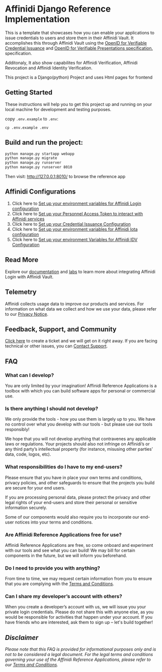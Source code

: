 # Affinidi Django Reference Implementation

This is a template that showcases how you can enable your applications to issue credentials to users and store them in their Affinidi Vault. It accomplishes this through Affinidi Vault using the [OpenID for Verifiable Credential Issuance](https://openid.net/specs/openid-4-verifiable-credential-issuance-1_0.html) and [OpenID for Verifiable Presentations specification.](https://openid.net/specs/openid-4-verifiable-presentations-1_0.html) specification.

Additonaly, It also show capabilites for Affinidi Verification, Affinidi Revocation and Affinidi Identity Verification.

This project is a Django(python) Project and uses Html pages for frontend

## Getting Started

These instructions will help you to get this project up and running on your local machine for development and testing purposes.

copy `.env.example` to `.env`:

```
cp .env.example .env
```

## Build and run the project:

```sh
python manage.py startapp webapp
python manage.py migrate
python manage.py runserver
python manage.py runserver 8010

```

Then visit: http://127.0.0.1:8010/ to browse the reference app

## Affinidi Configurations

1. Click here to [Set up your environment variables for Affinidi Login configuration](./docs/setup-login-config.md)
2. Click here to [Set up your Personnel Access Token to interact with Affinidi services](./docs/create-pat.md)
3. Click here to [Set up your Credential Issuance Configuration](./docs/cis-configuration.md)
4. Click here to [Set up your environment variables for Affinidi Iota configuration](./docs/setup-iota-config.md)
5. Click here to [Set up your environment Variables for Affinidi IDV Configuration](./docs/setup-idv-config.md)

## Read More

Explore our [documentation](https://docs.affinidi.com/docs/) and [labs](https://docs.affinidi.com/labs/) to learn more about integrating Affinidi Login with Affinidi Vault.

## Telemetry

Affinidi collects usage data to improve our products and services. For information on what data we collect and how we use your data, please refer to our [Privacy Notice](https://www.affinidi.com/privacy-notice).

## Feedback, Support, and Community

[Click here](https://github.com/affinidi/reference-app-affinidi-vault/issues) to create a ticket and we will get on it right away. If you are facing technical or other issues, you can [Contact Support](https://share.hsforms.com/1i-4HKZRXSsmENzXtPdIG4g8oa2v).


## FAQ

### What can I develop?

You are only limited by your imagination! Affinidi Reference Applications is a toolbox with which you can build software apps for personal or commercial use.

### Is there anything I should not develop?

We only provide the tools - how you use them is largely up to you. We have no control over what you develop with our tools - but please use our tools responsibly!

We hope that you will not develop anything that contravenes any applicable laws or regulations. Your projects should also not infringe on Affinidi’s or any third party’s intellectual property (for instance, misusing other parties’ data, code, logos, etc).

### What responsibilities do I have to my end-users?

Please ensure that you have in place your own terms and conditions, privacy policies, and other safeguards to ensure that the projects you build are secure for your end users.

If you are processing personal data, please protect the privacy and other legal rights of your end-users and store their personal or sensitive information securely.

Some of our components would also require you to incorporate our end-user notices into your terms and conditions.

### Are Affinidi Reference Applications free for use?

Affinidi Reference Applications are free, so come onboard and experiment with our tools and see what you can build! We may bill for certain components in the future, but we will inform you beforehand.

### Do I need to provide you with anything?

From time to time, we may request certain information from you to ensure that you are complying with the [Terms and Conditions](https://www.affinidi.com/terms-conditions).

### Can I share my developer’s account with others?

When you create a developer’s account with us, we will issue you your private login credentials. Please do not share this with anyone else, as you would be responsible for activities that happen under your account. If you have friends who are interested, ask them to sign up – let's build together!

## _Disclaimer_

_Please note that this FAQ is provided for informational purposes only and is not to be considered a legal document. For the legal terms and conditions governing your use of the Affinidi Reference Applications, please refer to our [Terms and Conditions](https://www.affinidi.com/terms-conditions)._
